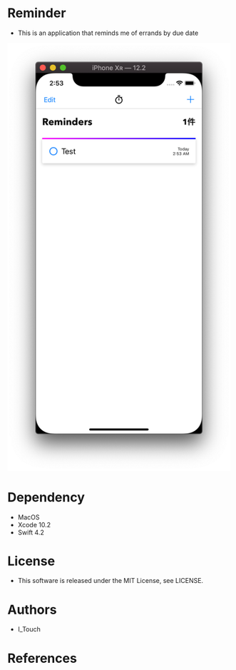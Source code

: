 # Reminder

* This is an application that reminds me of errands by due date

<img src="https://github.com/HT16A087/Images/blob/master/reminderView.png" width="500.0">

# Dependency

* MacOS
* Xcode 10.2
* Swift 4.2

# License

* This software is released under the MIT License, see LICENSE.

# Authors

* I_Touch

# References
